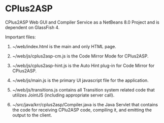 CPlus2ASP
=========

CPlus2ASP Web GUI and Compiler Service as a NetBeans 8.0 Project and is dependent on GlassFish 4.

Important files:

1. ~/web/index.html is the main and only HTML page. 

2. ~/web/js/cplus2asp-cm.js is the Code Mirror Mode for CPlus2ASP.

3. ~/web/js/cplus2asp-hint.js is the Auto Hint plug-in for Code Mirror for CPlus2ASP.
 
4. ~/web/js/main.js is the primary UI javascript file for the application.

5. ~/web/js/transitions.js contains all Transition system related code that utilizes JointJS (including appropriate server call).

6. ~/src/java/krr/cplus2asp/Compiler.java is the Java Servlet that contains the code for receiving CPlu2ASP code, compiling it, and emitting the output to the client.
